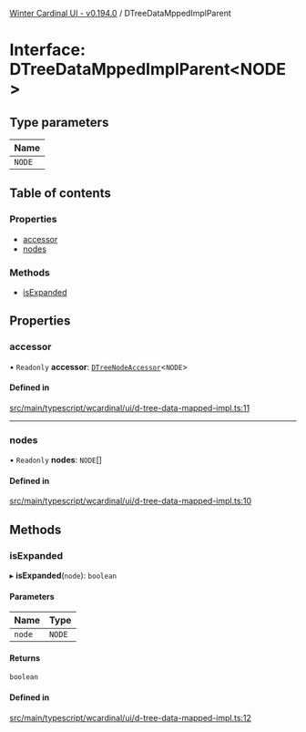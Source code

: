 [Winter Cardinal UI - v0.194.0](../index.md) / DTreeDataMppedImplParent

# Interface: DTreeDataMppedImplParent<NODE\>

## Type parameters

| Name |
| :------ |
| `NODE` |

## Table of contents

### Properties

- [accessor](DTreeDataMppedImplParent.md#accessor)
- [nodes](DTreeDataMppedImplParent.md#nodes)

### Methods

- [isExpanded](DTreeDataMppedImplParent.md#isexpanded)

## Properties

### accessor

• `Readonly` **accessor**: [`DTreeNodeAccessor`](DTreeNodeAccessor.md)<`NODE`\>

#### Defined in

[src/main/typescript/wcardinal/ui/d-tree-data-mapped-impl.ts:11](https://github.com/winter-cardinal/winter-cardinal-ui/blob/v0.194.0/src/main/typescript/wcardinal/ui/d-tree-data-mapped-impl.ts#L11)

___

### nodes

• `Readonly` **nodes**: `NODE`[]

#### Defined in

[src/main/typescript/wcardinal/ui/d-tree-data-mapped-impl.ts:10](https://github.com/winter-cardinal/winter-cardinal-ui/blob/v0.194.0/src/main/typescript/wcardinal/ui/d-tree-data-mapped-impl.ts#L10)

## Methods

### isExpanded

▸ **isExpanded**(`node`): `boolean`

#### Parameters

| Name | Type |
| :------ | :------ |
| `node` | `NODE` |

#### Returns

`boolean`

#### Defined in

[src/main/typescript/wcardinal/ui/d-tree-data-mapped-impl.ts:12](https://github.com/winter-cardinal/winter-cardinal-ui/blob/v0.194.0/src/main/typescript/wcardinal/ui/d-tree-data-mapped-impl.ts#L12)
